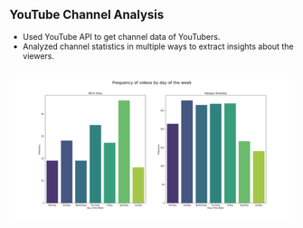 ## YouTube Channel Analysis

- Used YouTube API to get channel data of YouTubers.
- Analyzed channel statistics in multiple ways to extract insights about the viewers.

<br>
<a href="url"><img src="https://github.com/rodeketan/YouTube_Analysis/blob/master/img/6.2.png" align="left" ></a>
